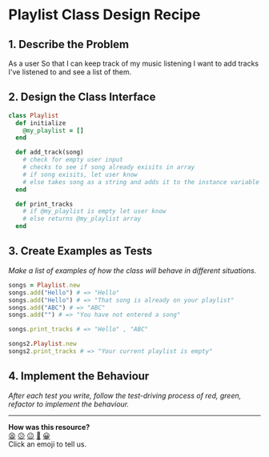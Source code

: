 # Playlist Class Design Recipe

## 1. Describe the Problem

As a user
So that I can keep track of my music listening
I want to add tracks I've listened to and see a list of them.

## 2. Design the Class Interface

```ruby
class Playlist
  def initialize
    @my_playlist = []
  end

  def add_track(song)
    # check for empty user input
    # checks to see if song already exisits in array
    # if song exisits, let user know
    # else takes song as a string and adds it to the instance variable
  end

  def print_tracks
    # if @my_playlist is empty let user know
    # else returns @my_playlist array
  end
```

## 3. Create Examples as Tests

_Make a list of examples of how the class will behave in different situations._

```ruby
songs = Playlist.new
songs.add("Hello") # => "Hello"
songs.add("Hello") # => "That song is already on your playlist"
songs.add("ABC") # => "ABC"
songs.add("") # => "You have not entered a song"

songs.print_tracks # => "Hello" , "ABC"

songs2.Playlist.new
songs2.print_tracks # => "Your current playlist is empty"
```

## 4. Implement the Behaviour

_After each test you write, follow the test-driving process of red, green, refactor to implement the behaviour._


<!-- BEGIN GENERATED SECTION DO NOT EDIT -->

---

**How was this resource?**  
[😫](https://airtable.com/shrUJ3t7KLMqVRFKR?prefill_Repository=makersacademy%2Fgolden-square&prefill_File=resources%2Fsingle_class_recipe_template.md&prefill_Sentiment=😫) [😕](https://airtable.com/shrUJ3t7KLMqVRFKR?prefill_Repository=makersacademy%2Fgolden-square&prefill_File=resources%2Fsingle_class_recipe_template.md&prefill_Sentiment=😕) [😐](https://airtable.com/shrUJ3t7KLMqVRFKR?prefill_Repository=makersacademy%2Fgolden-square&prefill_File=resources%2Fsingle_class_recipe_template.md&prefill_Sentiment=😐) [🙂](https://airtable.com/shrUJ3t7KLMqVRFKR?prefill_Repository=makersacademy%2Fgolden-square&prefill_File=resources%2Fsingle_class_recipe_template.md&prefill_Sentiment=🙂) [😀](https://airtable.com/shrUJ3t7KLMqVRFKR?prefill_Repository=makersacademy%2Fgolden-square&prefill_File=resources%2Fsingle_class_recipe_template.md&prefill_Sentiment=😀)  
Click an emoji to tell us.

<!-- END GENERATED SECTION DO NOT EDIT -->